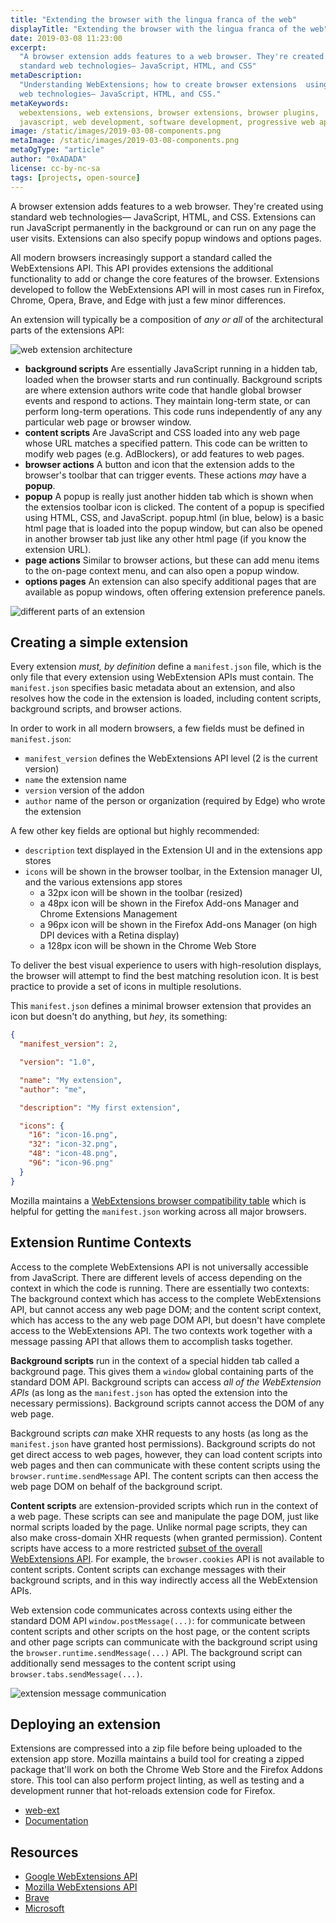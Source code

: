 ```yaml
---
title: "Extending the browser with the lingua franca of the web"
displayTitle: "Extending the browser with the lingua franca of the web"
date: 2019-03-08 11:23:00
excerpt:
  "A browser extension adds features to a web browser. They're created using
  standard web technologies— JavaScript, HTML, and CSS"
metaDescription:
  "Understanding WebExtensions; how to create browser extensions  using standard
  web technologies— JavaScript, HTML, and CSS."
metaKeywords:
  webextensions, web extensions, browser extensions, browser plugins,
  javascript, web development, software development, progressive web apps
image: /static/images/2019-03-08-components.png
metaImage: /static/images/2019-03-08-components.png
metaOgType: "article"
author: "0xADADA"
license: cc-by-nc-sa
tags: [projects, open-source]
---
```


A browser extension adds features to a web browser. They're created using
standard web technologies— JavaScript, HTML, and CSS. Extensions can run
JavaScript permanently in the background or can run on any page the user visits.
Extensions can also specify popup windows and options pages.

All modern browsers increasingly support a standard called the WebExtensions
API. This API provides extensions the additional functionality to add or change
the core features of the browser. Extensions developed to follow the
WebExtensions API will in most cases run in Firefox, Chrome, Opera, Brave, and
Edge with just a few minor differences.

An extension will typically be a composition of _any or all_ of the
architectural parts of the extensions API:

![web extension architecture](/static/images/2019-03-08-architecture.png)

- **background scripts** Are essentially JavaScript running in a hidden tab,
  loaded when the browser starts and run continually. Background scripts are
  where extension authors write code that handle global browser events and
  respond to actions. They maintain long-term state, or can perform long-term
  operations. This code runs independently of any any particular web page or
  browser window.
- **content scripts** Are JavaScript and CSS loaded into any web page whose URL
  matches a specified pattern. This code can be written to modify web pages
  (e.g. AdBlockers), or add features to web pages.
- **browser actions** A button and icon that the extension adds to the browser's
  toolbar that can trigger events. These actions _may_ have a **popup**.
- **popup** A popup is really just another hidden tab which is shown when the
  extensios toolbar icon is clicked. The content of a popup is specified using
  HTML, CSS, and JavaScript. popup.html (in blue, below) is a basic html page
  that is loaded into the popup window, but can also be opened in another
  browser tab just like any other html page (if you know the extension URL).
- **page actions** Similar to browser actions, but these can add menu items to
  the on-page context menu, and can also open a popup window.
- **options pages** An extension can also specify additional pages that are
  available as popup windows, often offering extension preference panels.

![different parts of an extension](/static/images/2019-03-08-components.png)

## Creating a simple extension

Every extension _must, by definition_ define a `manifest.json` file, which is
the only file that every extension using WebExtension APIs must contain. The
`manifest.json` specifies basic metadata about an extension, and also resolves
how the code in the extension is loaded, including content scripts, background
scripts, and browser actions.

In order to work in all modern browsers, a few fields must be defined in
`manifest.json`:

- `manifest_version` defines the WebExtensions API level (2 is the current
  version)
- `name` the extension name
- `version` version of the addon
- `author` name of the person or organization (required by Edge) who wrote the
  extension

A few other key fields are optional but highly recommended:

- `description` text displayed in the Extension UI and in the extensions app
  stores
- `icons` will be shown in the browser toolbar, in the Extension manager UI, and
  the various extensions app stores
  - a 32px icon will be shown in the toolbar (resized)
  - a 48px icon will be shown in the Firefox Add-ons Manager and Chrome
    Extensions Management
  - a 96px icon will be shown in the Firefox Add-ons Manager (on high DPI
    devices with a Retina display)
  - a 128px icon will be shown in the Chrome Web Store

To deliver the best visual experience to users with high-resolution displays,
the browser will attempt to find the best matching resolution icon. It is best
practice to provide a set of icons in multiple resolutions.

This `manifest.json` defines a minimal browser extension that provides an icon
but doesn't do anything, but _hey_, its something:

```json
{
  "manifest_version": 2,

  "version": "1.0",

  "name": "My extension",
  "author": "me",

  "description": "My first extension",

  "icons": {
    "16": "icon-16.png",
    "32": "icon-32.png",
    "48": "icon-48.png",
    "96": "icon-96.png"
  }
}
```

Mozilla maintains a
[WebExtensions browser compatibility table](https://developer.mozilla.org/en-US/docs/Mozilla/Add-ons/WebExtensions/Browser_compatibility_for_manifest.json)
which is helpful for getting the `manifest.json` working across all major
browsers.

## Extension Runtime Contexts

Access to the complete WebExtensions API is not universally accessible from
JavaScript. There are different levels of access depending on the context in
which the code is running. There are essentially two contexts: The background
context which has access to the complete WebExtensions API, but cannot access
any web page DOM; and the content script context, which has access to the any
web page DOM API, but doesn't have complete access to the WebExtensions API. The
two contexts work together with a message passing API that allows them to
accomplish tasks together.

**Background scripts** run in the context of a special hidden tab called a
background page. This gives them a `window` global containing parts of the
standard DOM API. Background scripts can access _all of the WebExtension APIs_
(as long as the `manifest.json` has opted the extension into the necessary
permissions). Background scripts cannot access the DOM of any web page.

Background scripts _can_ make XHR requests to any hosts (as long as the
`manifest.json` have granted host permissions). Background scripts do not get
direct access to web pages, however, they can load content scripts into web
pages and then can communicate with these content scripts using the
`browser.runtime.sendMessage` API. The content scripts can then access the web
page DOM on behalf of the background script.

**Content scripts** are extension-provided scripts which run in the context of a
web page. These scripts can see and manipulate the page DOM, just like normal
scripts loaded by the page. Unlike normal page scripts, they can also make
cross-domain XHR requests (when granted permission). Content scripts have access
to a more restricted
[subset of the overall WebExtensions API](https://developer.mozilla.org/en-US/docs/Mozilla/Add-ons/WebExtensions/Content_scripts#WebExtension_APIs).
For example, the `browser.cookies` API is not available to content scripts.
Content scripts can exchange messages with their background scripts, and in this
way indirectly access all the WebExtension APIs.

Web extension code communicates across contexts using either the standard DOM
API `window.postMessage(...)`: for communicate between content scripts and other
scripts on the host page, or the content scripts and other page scripts can
communicate with the background script using the
`browser.runtime.sendMessage(...)` API. The background script can additionally
send messages to the content script using `browser.tabs.sendMessage(...)`.

![extension message communication](/static/images/2019-03-08-communication.png)

## Deploying an extension

Extensions are compressed into a zip file before being uploaded to the extension
app store. Mozilla maintains a build tool for creating a zipped package that'll
work on both the Chrome Web Store and the Firefox Addons store. This tool can
also perform project linting, as well as testing and a development runner that
hot-reloads extension code for Firefox.

- [web-ext](https://github.com/mozilla/web-ext/)
- [Documentation](https://developer.mozilla.org/en-US/docs/Mozilla/Add-ons/WebExtensions/Getting_started_with_web-ext)

## Resources

- [Google WebExtensions API](https://developer.chrome.com/extensions)
- [Mozilla WebExtensions API](https://developer.mozilla.org/en-US/Add-ons/WebExtensions)
- [Brave](https://github.com/brave/browser-laptop/wiki/Developer-Notes-on-Installing-or-Updating-Extensions)
- [Microsoft](https://developer.microsoft.com/en-us/microsoft-edge/platform/documentation/extensions/)
